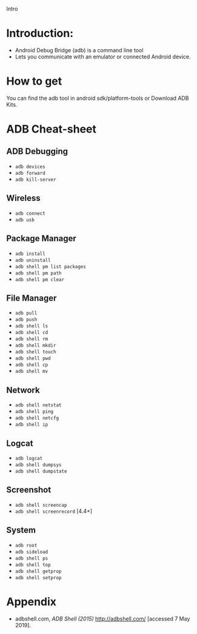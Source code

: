 Intro

# Introduction:
- Android Debug Bridge (adb) is a command line tool 
- Lets you communicate with an emulator or connected Android device. 

# How to get
You can find the adb tool in android sdk/platform-tools or Download ADB Kits.

# ADB Cheat-sheet
## ADB Debugging 
* `adb devices`
* `adb forward`
* `adb kill-server`

## Wireless
* `adb connect`
* `adb usb`

## Package Manager           
* `adb install`
* `adb uninstall`
* `adb shell pm list packages`
* `adb shell pm path`
* `adb shell pm clear`
           
## File Manager
* `adb pull`
* `adb push`
* `adb shell ls`
* `adb shell cd`
* `adb shell rm`
* `adb shell mkdir`
* `adb shell touch`
* `adb shell pwd`
* `adb shell cp`
* `adb shell mv`

## Network
* `adb shell netstat`
* `adb shell ping`
* `adb shell netcfg`
* `adb shell ip`

## Logcat
* `adb logcat`
* `adb shell dumpsys`
* `adb shell dumpstate`
## Screenshot
* `adb shell screencap`
* `adb shell screenrecord` [4.4+]
## System
* `adb root`
* `adb sideload`
* `adb shell ps`
* `adb shell top`
* `adb shell getprop`
* `adb shell setprop`

# Appendix
- adbshell.com, *ADB Shell (2015)* <http://adbshell.com/> [accessed 7 May 2019].